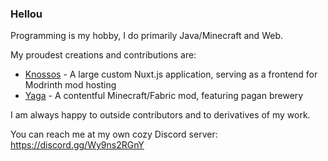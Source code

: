 ### Hellou

Programming is my hobby, I do primarily Java/Minecraft and Web.

My proudest creations and contributions are:
- [Knossos](https://github.com/modrinth/knossos) - A large custom Nuxt.js application, serving as a frontend for Modrinth mod hosting
- [Yaga](https://github.com/falseresync/yaga) - A contentful Minecraft/Fabric mod, featuring pagan brewery

I am always happy to outside contributors and to derivatives of my work.

You can reach me at my own cozy Discord server: https://discord.gg/Wy9ns2RGnY

<!--
**falseresync/falseresync** is a ✨ _special_ ✨ repository because its `README.md` (this file) appears on your GitHub profile.

Here are some ideas to get you started:

- 🔭 I’m currently working on ...
- 🌱 I’m currently learning ...
- 👯 I’m looking to collaborate on ...
- 🤔 I’m looking for help with ...
- 💬 Ask me about ...
- 📫 How to reach me: ...
- 😄 Pronouns: ...
- ⚡ Fun fact: ...
-->
